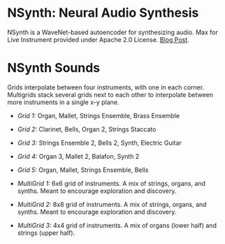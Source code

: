 # NSynth: Neural Audio Synthesis

NSynth is a WaveNet-based autoencoder for synthesizing audio. Max for Live Instrument provided under Apache 2.0 License. [Blog Post](https://magenta.tensorflow.org/nsynth-instrument).


# NSynth Sounds

Grids interpolate between four instruments, with one in each corner. Multigrids stack several grids next to each other to interpolate between more instruments in a single x-y plane. 

* _Grid 1:_ Organ, Mallet, Strings Ensemble, Brass Ensemble

* _Grid 2:_ Clarinet, Bells, Organ 2, Strings Staccato

* _Grid 3:_ Strings Ensemble 2, Bells 2, Synth, Electric Guitar

* _Grid 4:_ Organ 3, Mallet 2, Balafon, Synth 2

* _Grid 5:_ Organ, Mallet, Strings Ensemble, Bells

* _MultiGrid 1:_ 6x6 grid of instruments. A mix of strings, organs, and synths. Meant to encourage exploration and discovery.

* _MultiGrid 2:_ 8x8 grid of instruments. A mix of strings, organs, and synths. Meant to encourage exploration and discovery.

* _MultiGrid 3:_ 4x4 grid of instruments. A mix of organs (lower half) and strings (upper half).
